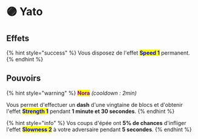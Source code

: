 # 🟣 Yato

## Effets

{% hint style="success" %}
Vous disposez de l'effet <mark style="color:blue;">**Speed 1**</mark> permanent.
{% endhint %}

## Pouvoirs

{% hint style="warning" %}
<mark style="color:purple;">**Nora**</mark> _(cooldown : 2min)_

Vous permet d'effectuer un **dash** d'une vingtaine de blocs et d'obtenir l'effet <mark style="color:blue;">**Strength 1**</mark> pendant **1 minute et 30 secondes**.
{% endhint %}

{% hint style="info" %}
Vos coups d'épée ont **5% de chances** d'infliger l'effet <mark style="color:blue;">**Slowness 2**</mark> à votre adversaire pendant **5 secondes**.
{% endhint %}
